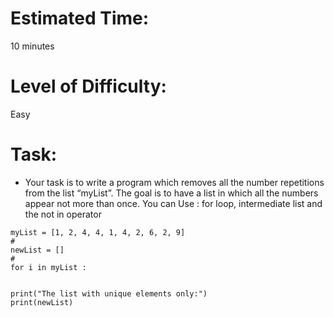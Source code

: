 # Estimated Time:
10 minutes

# Level of Difficulty:
Easy


# Task: 
* Your task is to write a program which removes all the number repetitions from the list “myList”. The goal is to have a list in which all the numbers appear not more than once. You can Use : for loop, intermediate list and the not in operator

```
myList = [1, 2, 4, 4, 1, 4, 2, 6, 2, 9]
#
newList = []
#
for i in myList :

   
print("The list with unique elements only:")
print(newList)
```
